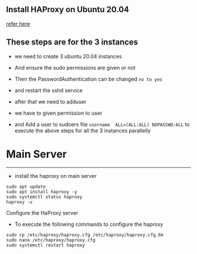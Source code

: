 Install HAProxy on Ubuntu 20.04
---------------------------------
  [refer here](https://www.vultr.com/docs/how-to-install-haproxy-on-ubuntu-20-04/?utm_source=performance-max-apac&utm_medium=paidmedia&obility_id=16876059738&utm_adgroup=&utm_campaign=&utm_term=&utm_content=&gclid=Cj0KCQiA2-2eBhClARIsAGLQ2Rmq6I44uo0Dqzv7-y8E95QQryAM1zMKZnkz2NqZyy1psNhTN56NQn0aAk37EALw_wcB)

These steps are for the 3 instances
-----------------------------------
* we need to create 3 ubuntu 20.04 instances

* And ensure the sudo permissions are given or not
* Then the PasswordAuthentication can be changed `no to yes` 
* and restart the sshd service
* after that we need to adduser <username>
* we have to given permission to user
* and Add a user to sudoers file `username  ALL=(ALL:ALL) NOPASSWD:ALL`
  to execute the above steps for all the 3 instances parallelly

# Main Server
--------------
* install the haproxy on main server
```
sudo apt update
sudo apt install haproxy -y
sudo systemctl status haproxy
haproxy -v
```  
  Configure the HaProxy server

* To execute the following commands to configure the haproxy
```
sudo cp /etc/haproxy/haproxy.cfg /etc/haproxy/haproxy.cfg.bk
sudo nano /etc/haproxy/haproxy.cfg
sudo systemctl restart haproxy
```  

